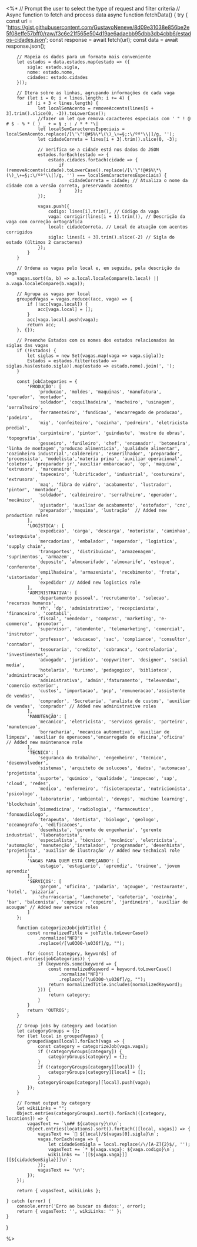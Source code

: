 <%*
// Prompt the user to select the type of request and filter criteria
// Async function to fetch and process data
async function fetchData() {
    try {
        const url = 'https://gist.githubusercontent.com/GustavoNeneve/8d09e31038e856be2e5f08effe57bff0/raw/f3c6e21f565e504d19ae6adaebb95dbb3db4cbb6/estados-cidades.json';
        const response = await fetch(url);
        const data = await response.json();

        // Mapeia os dados para um formato mais conveniente
        let estados = data.estados.map(estado => ({
            sigla: estado.sigla,
            nome: estado.nome,
            cidades: estado.cidades
        }));

        // Itera sobre as linhas, agrupando informações de cada vaga
        for (let i = 0; i < lines.length; i += 4) {
            if (i + 3 < lines.length) {
                let localSemAcento = removeAccents(lines[i + 3].trim().slice(0, -3)).toLowerCase();
                //fazer um let que remova cacacteres especiais com ' " ! @ # $ - % * ( ) _ + = § ; : / º ª °\|
                let localSemCaracteresEspeciais = localSemAcento.replace(/[\'\"!@#$%\*\(\)_\+=§;:\/ºª°\\|]/g, '');
                let cidadeCorreta = lines[i + 3].trim().slice(0, -3);

                // Verifica se a cidade está nos dados do JSON
                estados.forEach(estado => {
                    estado.cidades.forEach(cidade => {
                        if (removeAccents(cidade).toLowerCase().replace(/[\'\"!@#$%\*\(\)_\+=§;:\/ºª°\\|]/g, '') === localSemCaracteresEspeciais) {
                            cidadeCorreta = cidade; // Atualiza o nome da cidade com a versão correta, preservando acentos
                        }     });
                });

                vagas.push({
                    codigo: lines[i].trim(), // Código da vaga
                    vaga: corrigir(lines[i + 1].trim()), // Descrição da vaga com correção ortográfica
                    local: cidadeCorreta, // Local de atuação com acentos corrigidos
                    sigla: lines[i + 3].trim().slice(-2) // Sigla do estado (últimos 2 caracteres)
                });
            }
        }

        // Ordena as vagas pelo local e, em seguida, pela descrição da vaga
        vagas.sort((a, b) => a.local.localeCompare(b.local) || a.vaga.localeCompare(b.vaga));

        // Agrupa as vagas por local
        groupedVagas = vagas.reduce((acc, vaga) => {
            if (!acc[vaga.local]) {
                acc[vaga.local] = [];
            }
            acc[vaga.local].push(vaga);
            return acc;
        }, {});

        // Preenche Estados com os nomes dos estados relacionados às siglas das vagas
        if (!Estados) {
            let siglas = new Set(vagas.map(vaga => vaga.sigla));
            Estados = estados.filter(estado => siglas.has(estado.sigla)).map(estado => estado.nome).join(', ');
        }

        const jobCategories = {
            'PRODUÇÃO': [
                'producao', 'moldes', 'maquinas', 'manufatura', 'operador', 'montador',
                'soldador', 'coquilhadeira', 'macheiro', 'usinagem', 'serralheiro',
                'ferramenteiro', 'fundicao', 'encarregado de producao', 'padeiro',
                'mig', 'confeiteiro', 'cozinha', 'pedreiro', 'eletricista predial',
                'carpinteiro', 'pintor', 'guindaste', 'mestre de obras', 'topografia',
                'gesseiro', 'funileiro', 'chef', 'encanador', 'betoneira', 'linha de montagem','producao alimenticia', 'qualidade alimentar', 'cozinheiro industrial','caldereiro', 'esmerilhador', 'preparador', 'processista', 'modelista','materia prima', 'auxiliar operacional', 'coletor', 'preparador jr','auxiliar embarcacao', 'op', 'maquina', 'extrusora', 'marceneiro',
                'tapeceiro', 'lubrificador', 'industrial', 'costureira', 'extrusora',
                'maq', 'fibra de vidro', 'acabamento', 'lustrador', 'pintor', 'montador',
                'soldador', 'caldeireiro', 'serralheiro', 'operador', 'mecânico',
                'ajustador', 'auxiliar de acabamento', 'estofador', 'cnc',
                'preparador','maquina', 'lustração'  // Added new production roles
            ],
            'LOGÍSTICA': [
                'expedicao', 'carga', 'descarga', 'motorista', 'caminhao', 'estoquista',
                'mercadorias', 'embalador', 'separador', 'logistica', 'supply chain',
                'transportes', 'distribuicao', 'armazenagem', 'suprimentos', 'armazem',
                'deposito', 'almoxarifado', 'almoxarife', 'estoque', 'conferente',
                'empilhadeira', 'armazenista', 'recebimento', 'frota', 'vistoriador',
                'expedidor' // Added new logistics role
            ],
            'ADMINISTRATIVA': [
                'departamento pessoal', 'recrutamento', 'selecao', 'recursos humanos',
                'rh', 'dp', 'administrativo', 'recepcionista', 'financeiro', 'contabil',
                'fiscal', 'vendedor', 'compras', 'marketing', 'e-commerce', 'promotor',
                'supervisor', 'atendente', 'telemarketing', 'comercial', 'instrutor',
                'professor', 'educacao', 'sac', 'compliance', 'consultor', 'contador',
                'tesouraria', 'credito', 'cobranca', 'controladoria', 'investimentos',
                'advogado', 'juridico', 'copywriter', 'designer', 'social media',
                'hotelaria', 'turismo', 'pedagogico', 'biblioteca', 'administracao', 
                'administrativa', 'admin','faturamento', 'televendas', 'comercio exterior', 
                'custos', 'importacao', 'pcp', 'remuneracao','assistente de vendas', 
                'comprador', 'Secretaria', 'analista de custos', 'auxiliar de vendas', 'comprador' // Added new administrative roles
            ],
            'MANUTENÇÃO': [
                'mecanico', 'eletricista', 'servicos gerais', 'porteiro', 'manutencao',
                'borracharia', 'mecanica automotiva', 'auxiliar de limpeza', 'auxiliar de operacoes','encarregado de oficina','oficina' // Added new maintenance role
            ],
            'TÉCNICA': [
                'seguranca do trabalho', 'engenheiro', 'tecnico', 'desenvolvedor',
                'sistemas', 'arquiteto de solucoes', 'dados', 'automacao', 'projetista',
                'suporte', 'quimico', 'qualidade', 'inspecao', 'sap', 'cloud', 'redes',
                'medico', 'enfermeiro', 'fisioterapeuta', 'nutricionista', 'psicologo',
                'laboratorio', 'ambiental', 'devops', 'machine learning', 'blockchain',
                'biomedicina', 'radiologia', 'farmaceutico', 'fonoaudiologo',
                'terapeuta', 'dentista', 'biologo', 'geologo', 'oceanografo', 'edificacoes',
                'desenhista', 'gerente de engenharia', 'gerente industrial', 'laboratorista',
                'especialista', 'técnico', 'mecânico', 'eletricista', 'automação', 'manutenção','instalador', 'programador', 'desenhista', 'projetista', 'auxiliar de ilustração' // Added new technical role
            ],
            'VAGAS PARA QUEM ESTA COMEÇANDO': [
                'estagio', 'estagiario', 'aprendiz', 'trainee', 'jovem aprendiz'
            ],
            'SERVIÇOS': [
                'garçom', 'oficina', 'padaria', 'açougue', 'restaurante', 'hotel', 'pizzaria',
                'churrascaria', 'lanchonete', 'cafeteria', 'cozinha', 'bar', 'balconista', 'copeira', 'copeiro', 'jardineiro', 'auxiliar de acougue' // Added new service roles
            ]
        };    

        function categorizeJob(jobTitle) {
            const normalizedTitle = jobTitle.toLowerCase()
                .normalize("NFD")
                .replace(/[\u0300-\u036f]/g, "");
            
            for (const [category, keywords] of Object.entries(jobCategories)) {
                if (keywords.some(keyword => {
                    const normalizedKeyword = keyword.toLowerCase()
                        .normalize("NFD")
                        .replace(/[\u0300-\u036f]/g, "");
                    return normalizedTitle.includes(normalizedKeyword);
                })) {
                    return category;
                }
            }
            return 'OUTROS';
        }

        // Group jobs by category and location
        let categoryGroups = {};
        for (let local in groupedVagas) {
            groupedVagas[local].forEach(vaga => {
                const category = categorizeJob(vaga.vaga);
                if (!categoryGroups[category]) {
                    categoryGroups[category] = {};
                }
                if (!categoryGroups[category][local]) {
                    categoryGroups[category][local] = [];
                }
                categoryGroups[category][local].push(vaga);
            });
        }

        // Format output by category
        let wikiLinks = "";
        Object.entries(categoryGroups).sort().forEach(([category, locations]) => {
            vagasText += `\n## ${category}\n\n`;
            Object.entries(locations).sort().forEach(([local, vagas]) => {
                vagasText += `📍 ${local}/${vagas[0].sigla}\n`;
                vagas.forEach(vaga => {
                    let cidadeSemSigla = local.replace(/\/[A-Z]{2}$/, '');
                    vagasText += `* ${vaga.vaga}: ${vaga.codigo}\n`;
                    wikiLinks += `[[${vaga.vaga}]] [[${cidadeSemSigla}]]\n`;
                });
                vagasText += '\n';
            });
        });

        return { vagasText, wikiLinks };

    } catch (error) {
        console.error('Erro ao buscar os dados:', error);
        return { vagasText: '', wikiLinks: '' };
    }
}

%>